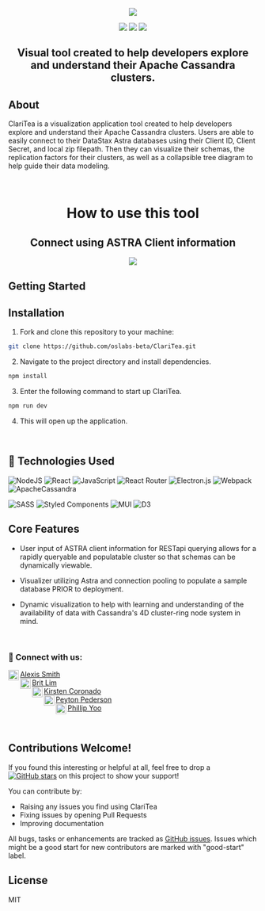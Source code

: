 <p  align="center"><img  src="https://media.giphy.com/media/LnXpLY2qvtU17H5EQD/giphy.gif"></p>
<p  align="center">
<img  src="https://img.shields.io/badge/License-MIT-blue"/>
<img  src="https://img.shields.io/badge/PRs-Welcome-blue"/>
<img  src="https://img.shields.io/badge/Contributions-Welcome-blue"/>
</p>

<h2  align="center">Visual tool created to help developers explore and understand their Apache Cassandra clusters.</h2>

## About 

ClariTea is a visualization application tool created to help developers explore and understand their Apache Cassandra clusters.  Users are able to easily connect to their DataStax Astra databases using their Client ID, Client Secret, and local zip filepath.  Then they can visualize their schemas, the replication factors for their clusters, as well as a collapsible tree diagram to help guide their data modeling.

<br/>

<h1 align="center">How to use this tool</h1>
<h2 align="center">Connect using ASTRA Client information</h2>
<p  align="center"><img  src="https://imgur.com/a/ZqyhogG"></p>

## Getting Started

## Installation

1. Fork and clone this repository to your machine:
```sh
git clone https://github.com/oslabs-beta/ClariTea.git
```
2. Navigate to the project directory and install dependencies.
```sh
npm install
```
3. Enter the following command to start up ClariTea.
```sh
npm run dev
```
4. This will open up the application.

<br />

## 💼 Technologies Used
![NodeJS](https://img.shields.io/badge/node.js-6DA55F?style=for-the-badge&logo=node.js&logoColor=white)
![React](https://img.shields.io/badge/react-%2320232a.svg?style=for-the-badge&logo=react&logoColor=%2361DAFB)
![JavaScript](https://img.shields.io/badge/javascript-%23323330.svg?style=for-the-badge&logo=javascript&logoColor=%23F7DF1E)
![React Router](https://img.shields.io/badge/React_Router-CA4245?style=for-the-badge&logo=react-router&logoColor=white)
![Electron.js](https://img.shields.io/badge/Electron-191970?style=for-the-badge&logo=Electron&logoColor=white)
![Webpack](https://img.shields.io/badge/webpack-%238DD6F9.svg?style=for-the-badge&logo=webpack&logoColor=black)
![ApacheCassandra](https://img.shields.io/badge/cassandra-%231287B1.svg?style=for-the-badge&logo=apache-cassandra&logoColor=white)
</br>


![SASS](https://img.shields.io/badge/SASS-hotpink.svg?style=for-the-badge&logo=SASS&logoColor=white)
![Styled Components](https://img.shields.io/badge/styled--components-DB7093?style=for-the-badge&logo=styled-components&logoColor=white)
![MUI](https://img.shields.io/badge/MUI-%230081CB.svg?style=for-the-badge&logo=material-ui&logoColor=white)
![D3](https://camo.githubusercontent.com/b6bc98f08c1372a51191e0e6b4fb7671c8f8980243646b7cedb6c4a5239611b1/68747470733a2f2f696d672e736869656c64732e696f2f62616467652f44332e6a732532302d2532334244353335302e7376673f267374796c653d666f722d7468652d6261646765266c6f676f3d44332e6a73266c6f676f436f6c6f723d463941303343)

## Core Features

* User input of ASTRA client information for RESTapi querying allows for a rapidly queryable and populatable cluster so that schemas can be dynamically viewable.

* Visualizer utilizing Astra and connection pooling to populate a sample database PRIOR to deployment.

* Dynamic visualization to help with learning and understanding of the availability of data with Cassandra's 4D cluster-ring node system in mind.





</br>

### 🤝 Connect with us:
[Alexis Smith](https://github.com/lexlexsquared) <a href="https://www.linkedin.com/in/atsmith29/"><img align="left" src="https://raw.githubusercontent.com/yushi1007/yushi1007/main/images/linkedin.svg" alt="Alexis Smith | LinkedIn" width="21px"/></a></br>
[Brit Lim](https://github.com/britlim)<a href="https://www.linkedin.com/in/brit-lim/"><img align="left" src="https://raw.githubusercontent.com/yushi1007/yushi1007/main/images/linkedin.svg" alt="Brit Lim | LinkedIn" width="21px"/></a></br>
[Kirsten Coronado](https://github.com/helloblair) <a href="https://www.linkedin.com/in/kirstencoronado/"><img align="left" src="https://raw.githubusercontent.com/yushi1007/yushi1007/main/images/linkedin.svg" alt="Kirsten Coronado | LinkedIn" width="21px"/></a></br>
[Peyton Pederson](https://github.com/peyton333) <a href="https://www.linkedin.com/in/peyton-pedersen-b6019a1a6/"><img align="left" src="https://raw.githubusercontent.com/yushi1007/yushi1007/main/images/linkedin.svg" alt="Peyton Pedersen | LinkedIn" width="21px"/></a></br>
 [Phillip Yoo](https://github.com/yoophillip) <a href="https://www.linkedin.com/in/phillipyoo218"><img align="left" src="https://raw.githubusercontent.com/yushi1007/yushi1007/main/images/linkedin.svg" alt="Phillip Yoo | LinkedIn" width="21px"/></a></br>


</br>

## Contributions Welcome!

If you found this interesting or helpful at all, feel free to drop a [![GitHub stars](https://img.shields.io/github/stars/oslabs-beta/clariTea?style=social&label=Star&)](https://github.com/oslabs-beta/clariTea/stargazers) on this project to show your support!

You can contribute by:

* Raising any issues you find using ClariTea
* Fixing issues by opening Pull Requests
* Improving documentation

All bugs, tasks or enhancements are tracked as <a href="https://github.com/oslabs-beta/ClariTea/issues">GitHub issues</a>. Issues which might be a good start for new contributors are marked with "good-start" label.

## License
MIT
